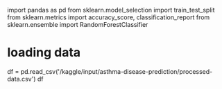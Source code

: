 import pandas as pd
from sklearn.model_selection import train_test_split
from sklearn.metrics import accuracy_score, classification_report
from sklearn.ensemble import RandomForestClassifier
# loading data
df = pd.read_csv('/kaggle/input/asthma-disease-prediction/processed-data.csv')
df
